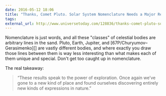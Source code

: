```yaml
---
date: 2016-05-12 18:06
title: "Thanks, Comet Pluto. Solar System Nomenclature Needs a Major Rethink"
tags:
external_url: http://www.universetoday.com/128836/thanks-comet-pluto-solar-system-nomenclature-needs-major-rethink/
---
```


Nomenclature is just words, and all these "classes" of celestial bodies are arbitrary lines in the sand. Pluto, Earth, Jupiter, and [67P/Churyumov–Gerasimenko][] are vastly different bodies, and where exactly you draw those lines between them is way less interesting than what makes each of them unique and special. Don't get too caught up in nomenclature.

The real takeaway:

>“These results speak to the power of exploration. Once again we’ve gone to a new kind of place and found ourselves discovering entirely new kinds of expressions in nature.”


[67P]: http://acid.pink/2014-11-13-comet-porn

